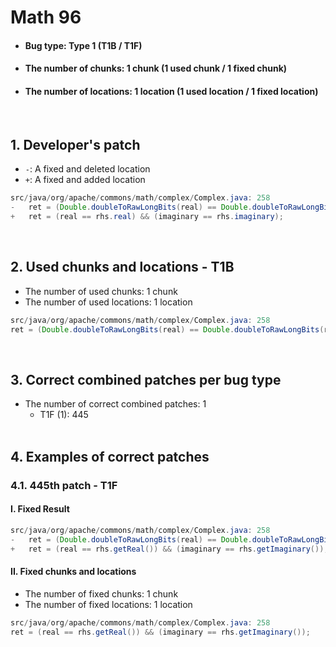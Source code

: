 # Math 96
* <h4>Bug type: Type 1 (T1B / T1F)</h4>
* <h4>The number of chunks: 1 chunk (1 used chunk / 1 fixed chunk)</h4>
* <h4>The number of locations: 1 location (1 used location / 1 fixed location)</h4>
<br>

## 1. Developer's patch
* `-`: A fixed and deleted location
* `+`: A fixed and added location
```java
src/java/org/apache/commons/math/complex/Complex.java: 258
-   ret = (Double.doubleToRawLongBits(real) == Double.doubleToRawLongBits(rhs.getReal())) && (Double.doubleToRawLongBits(imaginary) == Double.doubleToRawLongBits(rhs.getImaginary()));
+   ret = (real == rhs.real) && (imaginary == rhs.imaginary);
```
<br>

## 2. Used chunks and locations - T1B
* The number of used chunks: 1 chunk
* The number of used locations: 1 location
```java
src/java/org/apache/commons/math/complex/Complex.java: 258
ret = (Double.doubleToRawLongBits(real) == Double.doubleToRawLongBits(rhs.getReal())) && (Double.doubleToRawLongBits(imaginary) == Double.doubleToRawLongBits(rhs.getImaginary()));
```
<br>

## 3. Correct combined patches per bug type
* The number of correct combined patches: 1
    * T1F (1): 445
<br><br>

## 4. Examples of correct patches
### 4.1. 445th patch - T1F
#### I. Fixed Result
```java
src/java/org/apache/commons/math/complex/Complex.java: 258
-   ret = (Double.doubleToRawLongBits(real) == Double.doubleToRawLongBits(rhs.getReal())) && (Double.doubleToRawLongBits(imaginary) == Double.doubleToRawLongBits(rhs.getImaginary()));
+   ret = (real == rhs.getReal()) && (imaginary == rhs.getImaginary());
```

#### II. Fixed chunks and locations
* The number of fixed chunks: 1 chunk
* The number of fixed locations: 1 location
```java
src/java/org/apache/commons/math/complex/Complex.java: 258
ret = (real == rhs.getReal()) && (imaginary == rhs.getImaginary());
```  
<br><br>